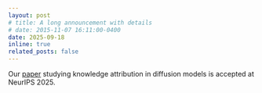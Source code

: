 ```yaml
---
layout: post
# title: A long announcement with details
# date: 2015-11-07 16:11:00-0400
date: 2025-09-18
inline: true
related_posts: false
---
```

Our [paper](https://neurips.cc/virtual/2025/poster/117005) studying knowledge attribution in diffusion models is accepted at NeurIPS 2025.